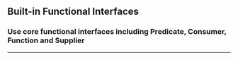 ## Built-in Functional Interfaces
### Use core functional interfaces including Predicate, Consumer, Function and Supplier
-----
